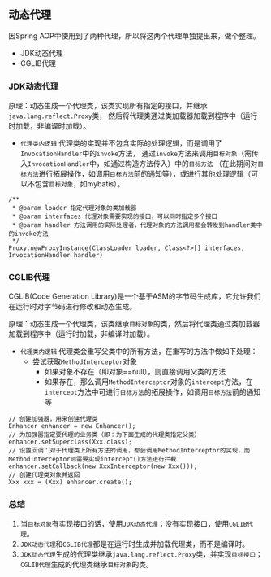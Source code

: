 ## 动态代理
因Spring AOP中使用到了两种代理，所以将这两个代理单独提出来，做个整理。
* JDK动态代理
* CGLIB代理

### JDK动态代理
原理：动态生成一个代理类，该类实现所有指定的接口，并继承`java.lang.reflect.Proxy`类，
然后将代理类通过类加载器加载到程序中（运行时加载，非编译时加载）。
* `代理类内逻辑` 代理类的实现并不包含实际的处理逻辑，而是调用了`InvocationHandler`中的`invoke`方法，
通过`invoke`方法来调用`目标对象`（需传入`InvocationHandler`中，如通过构造方法传入）中的`目标方法`
（在此期间对`目标方法`进行拓展操作，如调用`目标方法`前的通知等），或进行其他处理逻辑（可以不包含`目标对象`，如mybatis）。
```text
/**
 * @param loader 指定代理对象的类加载器
 * @param interfaces 代理对象需要实现的接口，可以同时指定多个接口
 * @param handler 方法调用的实际处理者，代理对象的方法调用都会转发到handler类中的invoke方法
 */
Proxy.newProxyInstance(ClassLoader loader, Class<?>[] interfaces, InvocationHandler handler)
```
### CGLIB代理
CGLIB(Code Generation Library)是一个基于ASM的字节码生成库，它允许我们在运行时对字节码进行修改和动态生成。

原理：动态生成一个代理类，该类继承`目标对象`的类，然后将代理类通过类加载器加载到程序中（运行时加载，非编译时加载）。
* `代理类内逻辑` 代理类会重写父类中的所有方法，在重写的方法中做如下处理：
    * 尝试获取`MethodInterceptor`对象
        * 如果对象不存在（即对象==null），则直接调用父类的方法
        * 如果存在，那么调用`MethodInterceptor`对象的`intercept`方法，在`intercept`方法中可进行`目标方法`的拓展操作，如调用`目标方法`前的通知等
```text
// 创建加强器，用来创建代理类
Enhancer enhancer = new Enhancer();
// 为加强器指定要代理的业务类（即：为下面生成的代理类指定父类）
enhancer.setSuperclass(Xxx.class);
// 设置回调：对于代理类上所有方法的调用，都会调用MethodInterceptor的实现，而MethodInterceptor则需要实现intercept()方法进行拦截
enhancer.setCallback(new XxxInterceptor(new Xxx()));
// 创建代理类对象并返回
Xxx xxx = (Xxx) enhancer.create();
```
### 总结
1. 当`目标对象`有实现接口的话，使用`JDK动态代理`；没有实现接口，使用`CGLIB代理`。
2. `JDK动态代理`和`CGLIB代理`都是在运行时生成并加载代理类，而不是编译时。
3. `JDK动态代理`生成的代理类继承`java.lang.reflect.Proxy`类，并实现`目标接口`；`CGLIB代理`生成的代理类继承`目标对象`的类。

